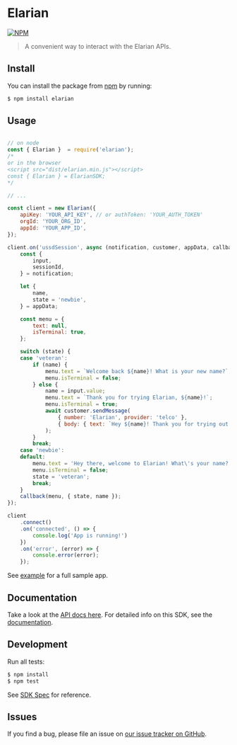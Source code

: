 # Elarian

[![NPM](https://nodei.co/npm/elarian.png?downloads=true&downloadRank=true&stars=true)](https://www.npmjs.org/package/elarian)

> A convenient way to interact with the Elarian APIs.


## Install

You can install the package from [npm](https://www.npmjs.com/package/elarian) by running: 

```bash
$ npm install elarian
```

## Usage

```javascript

// on node
const { Elarian }  = require('elarian');
/*
or in the browser
<script src="dist/elarian.min.js"></script>
const { Elarian } = ElarianSDK;
*/

// ...

const client = new Elarian({
    apiKey: 'YOUR_API_KEY', // or authToken: 'YOUR_AUTH_TOKEN'
    orgId: 'YOUR_ORG_ID',
    appId: 'YOUR_APP_ID',
});

client.on('ussdSession', async (notification, customer, appData, callback) => {
    const {
        input,
        sessionId,
    } = notification;

    let {
        name,
        state = 'newbie',
    } = appData;

    const menu = {
        text: null,
        isTerminal: true,
    };

    switch (state) {
    case 'veteran':
        if (name) {
            menu.text = `Welcome back ${name}! What is your new name?`;
            menu.isTerminal = false;
        } else {
            name = input.value;
            menu.text = `Thank you for trying Elarian, ${name}!`;
            menu.isTerminal = true;
            await customer.sendMessage(
                { number: 'Elarian', provider: 'telco' },
                { body: { text: `Hey ${name}! Thank you for trying out Elarian` } },
            );
        }
        break;
    case 'newbie':
    default:
        menu.text = 'Hey there, welcome to Elarian! What\'s your name?';
        menu.isTerminal = false;
        state = 'veteran';
        break;
    }
    callback(menu, { state, name });
});

client
    .connect()
    .on('connected', () => {
        console.log('App is running!')
    })
    .on('error', (error) => {
        console.error(error);
    });
```

See [example](example/) for a full sample app.

## Documentation

Take a look at the [API docs here](http://docs.elarian.com). For detailed info on this SDK, see the [documentation](https://elarianltd.github.io/javascript-sdk/Elarian.html).

## Development

Run all tests:

```bash
$ npm install
$ npm test
```

See [SDK Spec](https://github.com/ElarianLtd/sdk-spec) for reference.

## Issues

If you find a bug, please file an issue on [our issue tracker on GitHub](https://github.com/ElarianLtd/javascript-sdk/issues).
